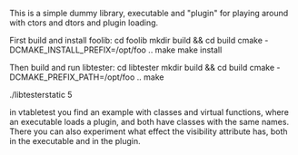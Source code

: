 This is a simple dummy library, executable and "plugin" for playing around
with ctors and dtors and plugin loading.

First build and install foolib:
cd foolib
mkdir build && cd build
cmake -DCMAKE_INSTALL_PREFIX=/opt/foo ..
make
make install

Then build and run libtester:
cd libtester
mkdir build && cd build
cmake -DCMAKE_PREFIX_PATH=/opt/foo ..
make

./libtesterstatic 5


in vtabletest you find an example with classes and virtual functions, where
an executable loads a plugin, and both have classes with the same names.
There you can also experiment what effect the visibility attribute has,
both in the executable and in the plugin.
